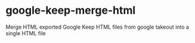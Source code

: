 # google-keep-merge-html
Merge HTML exported Google Keep HTML files from  google takeout into a single HTML file
